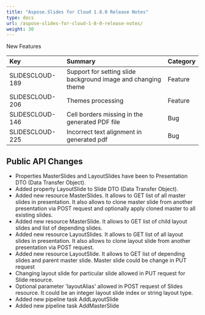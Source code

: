 ```yaml
---
title: "Aspose.Slides for Cloud 1.8.0 Release Notes"
type: docs
url: /aspose-slides-for-cloud-1-8-0-release-notes/
weight: 30
---
```


New Features

|**Key** |**Summary** |**Category** |
| :- | :- | :- |
|SLIDESCLOUD-189|Support for setting slide background image and changing theme|Feature |
|SLIDESCLOUD-206|Themes processing|Feature|
|SLIDESCLOUD-146|Cell borders missing in the generated PDF file|Bug |
|SLIDESCLOUD-225|Incorrect text alignment in generated pdf|Bug|
## **Public API Changes**
- Properties MasterSlides and LayoutSlides have been to Presentation DTO (Data Transfer Object).
- Added property LayoutSlide to Slide DTO (Data Transfer Object).
- Added new resource MasterSlides. It allows to GET list of all master slides in presentation. It also allows to clone master slide from another presentation via POST request and optionally apply cloned master to all existing slides.
- Added new resource MasterSlide. It allows to GET list of child layout slides and list of depending slides.
- Added new resource LayoutSlides. It allows to GET list of all layout slides in presentation. It also allows to clone layout slide from another presentation via POST request.
- Added new resource LayoutSlide. It allows to GET list of depending slides and parent master slide. Master slide could be change in PUT request
- Changing layout slide for particular slide allowed in PUT request for Slide resource.
- Optional parameter 'layoutAlias' allowed in POST request of Slides resource. It could be an integer layout slide index or string layout type.
- Added new pipeline task AddLayoutSlide
- Added new pipeline task AddMasterSlide
